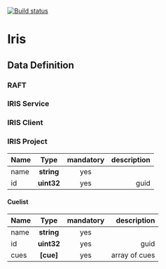 [![Build status](https://ci.appveyor.com/api/projects/status/1ouixkub5yqwb1b5?svg=true)](https://ci.appveyor.com/project/NSYNK/iris)

# Iris

## Data Definition

### RAFT

### IRIS Service


### IRIS Client


### IRIS Project

| Name | Type  | mandatory | description
| :------- | :------: |  :------: | -------: |
| name | **string** | yes | 
| id | **uint32** | yes | guid

#### Cuelist

| Name | Type  | mandatory | description
| :------- | :------: |  :------: | -------: |
| name | **string** | yes | 
| id | **uint32** | yes | guid
| cues| **[cue]** | yes | array of cues
